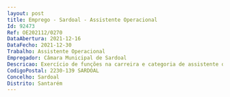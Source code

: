 ```yaml
--- 
layout: post
title: Emprego - Sardoal - Assistente Operacional
Id: 92473
Ref: OE202112/0270
DataAbertura: 2021-12-16
DataFecho: 2021-12-30
Trabalho: Assistente Operacional
Empregador: Câmara Municipal de Sardoal
Descricao: Exercício de funções na carreira e categoria de assistente operacional, tal como descrito no anexo referido no nº 2 do artigo 88º da LTFP, de acordo com o perfil de competências  Funções de natureza executiva, de caráter manual ou mecânico, com grau de complexidade variável, e indispensáveis ao funcionamento dos órgãos e serviços, podendo comportar esforço físico  Serviço de auxiliares de educação e apoio às educadoras nas salas da creche e jardins de infância do Ensino Público do Município de Sardoal  assegurar componente de animação e apoio à família em tempo letivo e não letivo Apoiar na realização de atividades de animação  Apoiar no serviço de fornecimento de refeições escolares  Assegurar vigilância nos intervalos e no período de prolongamento de horário  Preencher a documentação necessária à realização da sua atividade e prestar apoio em tarefas para as quais seja solicitado  Executar tarefas de apoio elementares, indispensáveis ao funcionamento dos órgãos e serviços, podendo comportar esforços físicos  Responsabilizar se pelo equipamento sob sua guarda e pela sua correta utilização, procedendo quando necessário, à manutenção e reparação do mesmo.
CodigoPostal: 2230-139 SARDOAL
Concelho: Sardoal
Distrito: Santarém
--- 
```


